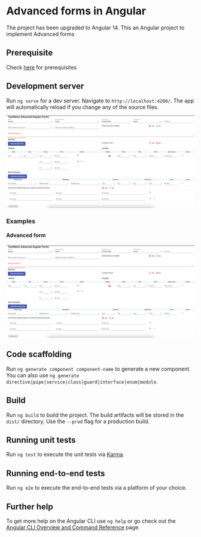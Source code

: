 # Advanced forms in Angular

The project has been upgraded to Angular 14. This an Angular project to implement Advanced forms

## Prerequisite

Check [here](https://technetzz.com) for prerequisites

## Development server

Run `ng serve` for a dev server. Navigate to `http://localhost:4200/`. The app will automatically reload if you change any of the source files.

[![Angular Advanced forms](https://github.com/SmadusankaB/angular-advanced-forms/blob/main/advanced_forms_in_angular.png)](https://youtu.be/9WsLjohWU-M "Advanced forms in angular | Angular tutorial")

### Examples

#### Advanced form

![success](./advanced_forms_in_angular.png)

## Code scaffolding

Run `ng generate component component-name` to generate a new component. You can also use `ng generate directive|pipe|service|class|guard|interface|enum|module`.

## Build

Run `ng build` to build the project. The build artifacts will be stored in the `dist/` directory. Use the `--prod` flag for a production build.

## Running unit tests

Run `ng test` to execute the unit tests via [Karma](https://karma-runner.github.io).

## Running end-to-end tests

Run `ng e2e` to execute the end-to-end tests via a platform of your choice.

## Further help

To get more help on the Angular CLI use `ng help` or go check out the [Angular CLI Overview and Command Reference](https://angular.io/cli) page.
